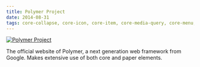 ```yaml
---
title: Polymer Project
date: 2014-08-31
tags: core-collapse, core-icon, core-item, core-media-query, core-menu, core-selection, core-selector, demo-tab, demo-tabs, dropdown-panel, feature-carousel, learn-tabs, paper-button, paper-icon-button, paper-ripple, paper-shadow
---
```


[![Polymer Project](screenshots/polymer-project.png)](http://www.polymer-project.org)

The official website of Polymer, a next generation web framework from Google. Makes extensive use of both core and paper elements.